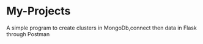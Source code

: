 # My-Projects
A simple program to create clusters in MongoDb,connect then data in Flask through Postman
